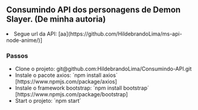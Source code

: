 ## Consumindo API dos personagens de Demon Slayer. (De minha autoria)

<li>Segue url da API: [aa](https://github.com/HildebrandoLima/ms-api-node-anime/)]</li>

### Passos

<ul>
<li>Clone o projeto: git@github.com:HildebrandoLima/Consumindo-API.git</li>
<li>Instale o pacote axios: ´npm install axios´ [https://www.npmjs.com/package/axios]</li>
<li>Instale o framework bootstrap: ´npm install bootstrap´ [https://www.npmjs.com/package/bootstrap]</li>
<li>Start o projeto: ´npm start´ </li>
</ul>
